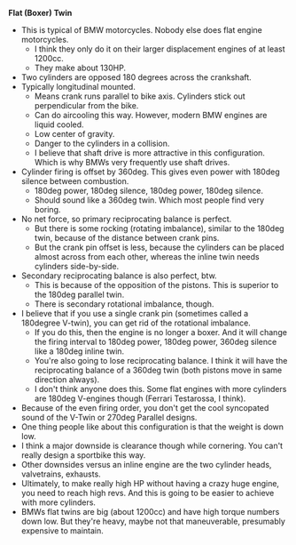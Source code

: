 **Flat (Boxer) Twin**

- This is typical of BMW motorcycles. Nobody else does flat engine
  motorcycles.
  - I think they only do it on their larger displacement engines of at
    least 1200cc.
  - They make about 130HP.
- Two cylinders are opposed 180 degrees across the crankshaft.
- Typically longitudinal mounted.
  - Means crank runs parallel to bike axis. Cylinders stick out
    perpendicular from the bike.
  - Can do aircooling this way. However, modern BMW engines are liquid
    cooled.
  - Low center of gravity.
  - Danger to the cylinders in a collision.
  - I believe that shaft drive is more attractive in this configuration.
    Which is why BMWs very frequently use shaft drives.
- Cylinder firing is offset by 360deg. This gives even power with 180deg
  silence between combustion.
  - 180deg power, 180deg silence, 180deg power, 180deg silence.
  - Should sound like a 360deg twin. Which most people find very boring.
- No net force, so primary reciprocating balance is perfect.
  - But there is some rocking (rotating imbalance), similar to the
    180deg twin, because of the distance between crank pins.
  - But the crank pin offset is less, because the cylinders can be
    placed almost across from each other, whereas the inline twin needs
    cylinders side-by-side.
- Secondary reciprocating balance is also perfect, btw.
  - This is because of the opposition of the pistons. This is superior
    to the 180deg parallel twin.
  - There is secondary rotational imbalance, though.
- I believe that if you use a single crank pin (sometimes called a
  180degree V-twin), you can get rid of the rotational imbalance.
  - If you do this, then the engine is no longer a boxer. And it will
    change the firing interval to 180deg power, 180deg power, 360deg
    silence like a 180deg inline twin.
  - You're also going to lose reciprocating balance. I think it will
    have the reciprocating balance of a 360deg twin (both pistons move
    in same direction always).
  - I don't think anyone does this. Some flat engines with more
    cylinders are 180deg V-engines though (Ferrari Testarossa, I think).
- Because of the even firing order, you don't get the cool syncopated
  sound of the V-Twin or 270deg Parallel designs.
- One thing people like about this configuration is that the weight is
  down low.
- I think a major downside is clearance though while cornering. You
  can't really design a sportbike this way.
- Other downsides versus an inline engine are the two cylinder heads,
  valvetrains, exhausts.
- Ultimately, to make really high HP without having a crazy huge engine,
  you need to reach high revs. And this is going to be easier to achieve
  with more cylinders.
- BMWs flat twins are big (about 1200cc) and have high torque numbers
  down low. But they're heavy, maybe not that maneuverable, presumably
  expensive to maintain.
